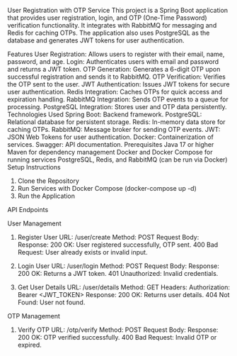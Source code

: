User Registration with OTP Service
This project is a Spring Boot application that provides user registration, login, and OTP (One-Time Password) verification functionality. It integrates with RabbitMQ for messaging and Redis for caching OTPs. The application also uses PostgreSQL as the database and generates JWT tokens for user authentication.

Features
User Registration: Allows users to register with their email, name, password, and age.
Login: Authenticates users with email and password and returns a JWT token.
OTP Generation: Generates a 6-digit OTP upon successful registration and sends it to RabbitMQ.
OTP Verification: Verifies the OTP sent to the user.
JWT Authentication: Issues JWT tokens for secure user authentication.
Redis Integration: Caches OTPs for quick access and expiration handling.
RabbitMQ Integration: Sends OTP events to a queue for processing.
PostgreSQL Integration: Stores user and OTP data persistently.
Technologies Used
Spring Boot: Backend framework.
PostgreSQL: Relational database for persistent storage.
Redis: In-memory data store for caching OTPs.
RabbitMQ: Message broker for sending OTP events.
JWT: JSON Web Tokens for user authentication.
Docker: Containerization of services.
Swagger: API documentation.
Prerequisites
Java 17 or higher
Maven for dependency management
Docker and Docker Compose for running services
PostgreSQL, Redis, and RabbitMQ (can be run via Docker)
Setup Instructions
1. Clone the Repository
2. Run Services with Docker Compose (docker-compose up -d)
3. Run the Application


API Endpoints 

User Management

1. Register User
URL: /user/create
Method: POST
Request Body:
Response:
200 OK: User registered successfully, OTP sent.
400 Bad Request: User already exists or invalid input.
   
2. Login User
URL: /user/login
Method: POST
Request Body:
Response:
200 OK: Returns a JWT token.
401 Unauthorized: Invalid credentials.
   
3. Get User Details
URL: /user/details
Method: GET
Headers:
Authorization: Bearer <JWT_TOKEN>
Response:
200 OK: Returns user details.
404 Not Found: User not found.
   
OTP Management
1. Verify OTP
URL: /otp/verify
Method: POST
Request Body:
Response:
200 OK: OTP verified successfully.
400 Bad Request: Invalid OTP or expired.
